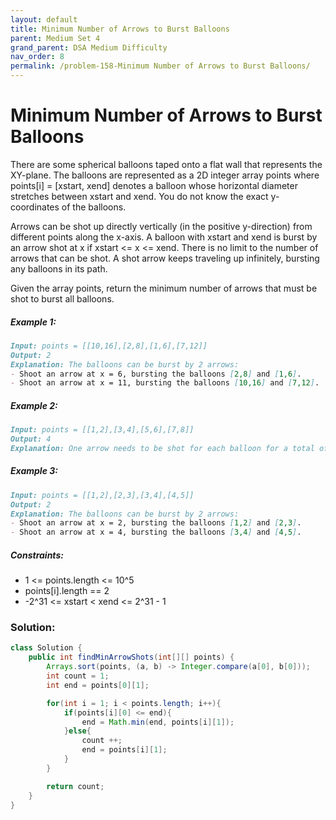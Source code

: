 ```yaml
---
layout: default
title: Minimum Number of Arrows to Burst Balloons
parent: Medium Set 4
grand_parent: DSA Medium Difficulty
nav_order: 8
permalink: /problem-158-Minimum Number of Arrows to Burst Balloons/
---
```

# Minimum Number of Arrows to Burst Balloons
There are some spherical balloons taped onto a flat wall that represents the XY-plane. The balloons are represented as a 2D integer array points where points[i] = [xstart, xend] denotes a balloon whose horizontal diameter stretches between xstart and xend. You do not know the exact y-coordinates of the balloons.

Arrows can be shot up directly vertically (in the positive y-direction) from different points along the x-axis. A balloon with xstart and xend is burst by an arrow shot at x if xstart <= x <= xend. There is no limit to the number of arrows that can be shot. A shot arrow keeps traveling up infinitely, bursting any balloons in its path.

Given the array points, return the minimum number of arrows that must be shot to burst all balloons.

##### Example 1:
```markdown
Input: points = [[10,16],[2,8],[1,6],[7,12]]
Output: 2
Explanation: The balloons can be burst by 2 arrows:
- Shoot an arrow at x = 6, bursting the balloons [2,8] and [1,6].
- Shoot an arrow at x = 11, bursting the balloons [10,16] and [7,12].
```
##### Example 2:
```markdown
Input: points = [[1,2],[3,4],[5,6],[7,8]]
Output: 4
Explanation: One arrow needs to be shot for each balloon for a total of 4 arrows.
```
##### Example 3:
```markdown
Input: points = [[1,2],[2,3],[3,4],[4,5]]
Output: 2
Explanation: The balloons can be burst by 2 arrows:
- Shoot an arrow at x = 2, bursting the balloons [1,2] and [2,3].
- Shoot an arrow at x = 4, bursting the balloons [3,4] and [4,5].
```
##### Constraints:
* 1 <= points.length <= 10^5
* points[i].length == 2
* -2^31 <= xstart < xend <= 2^31 - 1

### Solution:
```java
class Solution {
    public int findMinArrowShots(int[][] points) {
        Arrays.sort(points, (a, b) -> Integer.compare(a[0], b[0]));
        int count = 1;
        int end = points[0][1];

        for(int i = 1; i < points.length; i++){
            if(points[i][0] <= end){
                end = Math.min(end, points[i][1]);
            }else{
                count ++;
                end = points[i][1];
            }
        }

        return count;
    }
}
```